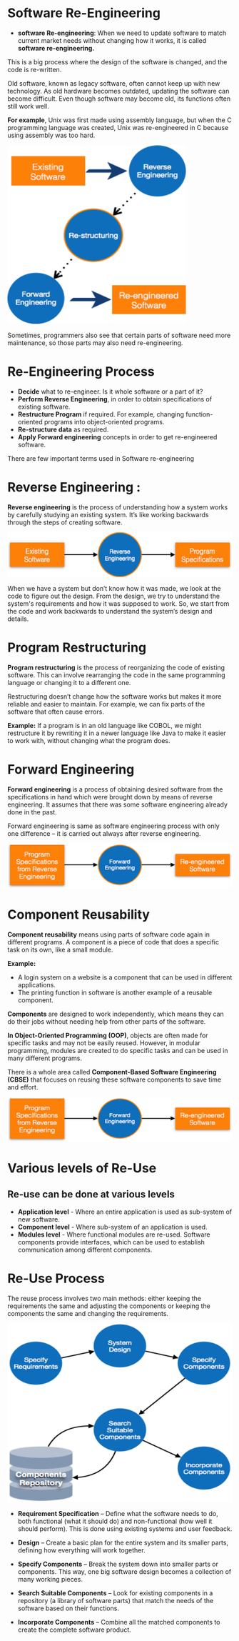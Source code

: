 # Software Re-Engineering 

- **software Re-engineering**: When we need to update software to match current market needs without changing how it works,
 it is called **software re-engineering.** 

This is a big process where the design of the software is changed, and the code is re-written.

Old software, known as legacy software, often cannot keep up with new technology. As old hardware becomes outdated, updating the software can become difficult. Even though software may become old, its functions often still work well.

**For example**, Unix was first made using assembly language, but when the C programming language was created, Unix was re-engineered in C because using assembly was too hard.

<img src="pic/software_Re_engineering.png" height="400" width="400"><br>

Sometimes, programmers also see that certain parts of software need more maintenance, so those parts may also need re-engineering.<br>


# Re-Engineering Process

- **Decide** what to re-engineer. Is it whole software or a part of it?
- **Perform Reverse Engineering**, in order to obtain specifications of existing software.
- **Restructure Program** if required. For example, changing function-oriented programs into object-oriented programs.
- **Re-structure data** as required.
- **Apply Forward engineering** concepts in order to get re-engineered software.

There are few important terms used in Software re-engineering<br>

# Reverse Engineering : 

**Reverse engineering** is the process of understanding how a system works by carefully studying an existing system. It’s like working backwards through the steps of creating software.

<img src="pic/reverse_engineering.png" height="100" width="600"><br>

When we have a system but don’t know how it was made, we look at the code to figure out the design. From the design, we try to understand the system's requirements and how it was supposed to work. So, we start from the code and work backwards to understand the system’s design and details.

# Program Restructuring 

**Program restructuring** is the process of reorganizing the code of existing software. This can involve rearranging the code in the same programming language or changing it to a different one.

Restructuring doesn’t change how the software works but makes it more reliable and easier to maintain. For example, we can fix parts of the software that often cause errors.

**Example:** If a program is in an old language like COBOL, we might restructure it by rewriting it in a newer language like Java to make it easier to work with, without changing what the program does.<br>

# Forward Engineering

**Forward engineering** is a process of obtaining desired software from the specifications in hand which were brought down by means of reverse engineering. It assumes that there was some software engineering already done in the past.

Forward engineering is same as software engineering process with only one difference – it is carried out always after reverse engineering.

<img src="pic/forward_engineering.png" height="100" width="600"><br>

# Component Reusability

**Component reusability** means using parts of software code again in different programs. A component is a piece of code that does a specific task on its own, like a small module.

**Example:**

- A login system on a website is a component that can be used in different applications.
- The printing function in software is another example of a reusable component.

**Components** are designed to work independently, which means they can do their jobs without needing help from other parts of the software.

**In Object-Oriented Programming (OOP)**, objects are often made for specific tasks and may not be easily reused. However, in modular programming, modules are created to do specific tasks and can be used in many different programs.

There is a whole area called **Component-Based Software Engineering (CBSE)** that focuses on reusing these software components to save time and effort.

<img src="pic/forward_engineering.png" height="100" width="600"><br>

# Various levels of Re-Use

## Re-use can be done at various levels

- **Application level** - Where an entire application is used as sub-system of new software.
- **Component level** - Where sub-system of an application is used.
- **Modules level** - Where functional modules are re-used.
Software components provide interfaces, which can be used to establish communication among different components.

# Re-Use Process 

The reuse process involves two main methods: either keeping the requirements the same and adjusting the components or keeping the components the same and changing the requirements.

<img src="pic/Reuse_process.png" height="400" width="600"><br>

- **Requirement Specification** – Define what the software needs to do, both functional (what it should do) and non-functional (how well it should perform). This is done using existing systems and user feedback.

- **Design** – Create a basic plan for the entire system and its smaller parts, defining how everything will work together.

- **Specify Components** – Break the system down into smaller parts or components. This way, one big software design becomes a collection of many working pieces.

- **Search Suitable Components** – Look for existing components in a repository (a library of software parts) that match the needs of the software based on their functions.

- **Incorporate Components** – Combine all the matched components to create the complete software product.
